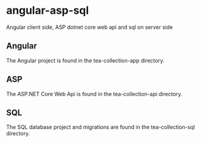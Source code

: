 # angular-asp-sql
Angular client side, ASP dotnet core web api and sql on server side

## Angular
The Angular project is found in the tea-collection-app directory.

## ASP
The ASP.NET Core Web Api is found in the tea-collection-api directory.

## SQL
The SQL database project and migrations are found in the tea-collection-sql directory.